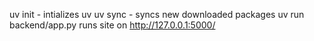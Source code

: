 
uv init - intializes uv
uv sync - syncs new downloaded packages
uv run backend/app.py runs site on http://127.0.0.1:5000/